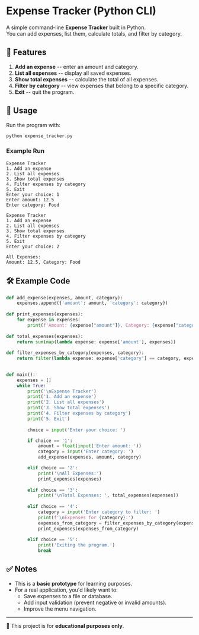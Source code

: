 # Expense Tracker (Python CLI)

A simple command-line **Expense Tracker** built in Python.\
You can add expenses, list them, calculate totals, and filter by
category.

## 📖 Features

1.  **Add an expense** -- enter an amount and category.
2.  **List all expenses** -- display all saved expenses.
3.  **Show total expenses** -- calculate the total of all expenses.
4.  **Filter by category** -- view expenses that belong to a specific
    category.
5.  **Exit** -- quit the program.

## 🚀 Usage

Run the program with:

``` bash
python expense_tracker.py
```

### Example Run

    Expense Tracker
    1. Add an expense
    2. List all expenses
    3. Show total expenses
    4. Filter expenses by category
    5. Exit
    Enter your choice: 1
    Enter amount: 12.5
    Enter category: Food

    Expense Tracker
    1. Add an expense
    2. List all expenses
    3. Show total expenses
    4. Filter expenses by category
    5. Exit
    Enter your choice: 2

    All Expenses:
    Amount: 12.5, Category: Food

## 🛠 Example Code

``` python
def add_expense(expenses, amount, category):
    expenses.append({'amount': amount, 'category': category})
    
def print_expenses(expenses):
    for expense in expenses:
        print(f'Amount: {expense["amount"]}, Category: {expense["category"]}')
    
def total_expenses(expenses):
    return sum(map(lambda expense: expense['amount'], expenses))
    
def filter_expenses_by_category(expenses, category):
    return filter(lambda expense: expense['category'] == category, expenses)
    

def main():
    expenses = []
    while True:
        print('\nExpense Tracker')
        print('1. Add an expense')
        print('2. List all expenses')
        print('3. Show total expenses')
        print('4. Filter expenses by category')
        print('5. Exit')
       
        choice = input('Enter your choice: ')

        if choice == '1':
            amount = float(input('Enter amount: '))
            category = input('Enter category: ')
            add_expense(expenses, amount, category)

        elif choice == '2':
            print('\nAll Expenses:')
            print_expenses(expenses)
    
        elif choice == '3':
            print('\nTotal Expenses: ', total_expenses(expenses))
    
        elif choice == '4':
            category = input('Enter category to filter: ')
            print(f'\nExpenses for {category}:')
            expenses_from_category = filter_expenses_by_category(expenses, category)
            print_expenses(expenses_from_category)
    
        elif choice == '5':
            print('Exiting the program.')
            break
```

## ✅ Notes

-   This is a **basic prototype** for learning purposes.
-   For a real application, you'd likely want to:
    -   Save expenses to a file or database.
    -   Add input validation (prevent negative or invalid amounts).
    -   Improve the menu navigation.

------------------------------------------------------------------------

📌 This project is for **educational purposes only**.
